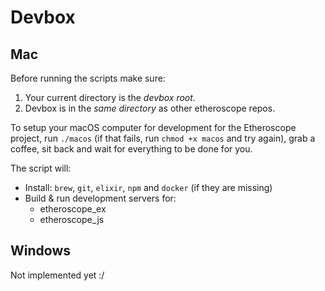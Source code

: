 # Devbox

## Mac

Before running the scripts make sure:
 1. Your current directory is the *devbox root*.
 2. Devbox is in the *same directory* as other etheroscope repos.

To setup your macOS computer for development for the Etheroscope project, run `./macos` (if that fails, run `chmod +x macos` and try again), grab a coffee, sit back and wait for everything to be done for you.

The script will: 
  - Install: `brew`, `git`, `elixir`, `npm` and `docker` (if they are missing)
  - Build & run development servers for:
    - etheroscope_ex
    - etheroscope_js

## Windows

Not implemented yet :/

